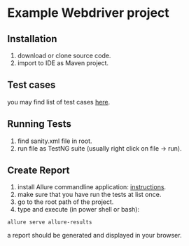 # Example Webdriver project

## Installation
1. download or clone source code.
2. import to IDE as Maven project.

## Test cases
you may find list of test cases [here](https://github.com/rlnir/automation/blob/master/tests.txt).

## Running Tests
1. find sanity.xml file in root.
2. run file as TestNG suite (usually right click on file -> run).

## Create Report
1. install Allure commandline application: [instructions](https://docs.qameta.io/allure/#_get_started).
2. make sure that you have run the tests at list once.
2. go to the root path of the project.
3. type and execute (in power shell or bash):
```
allure serve allure-results
```

a report should be generated and displayed in your browser.

